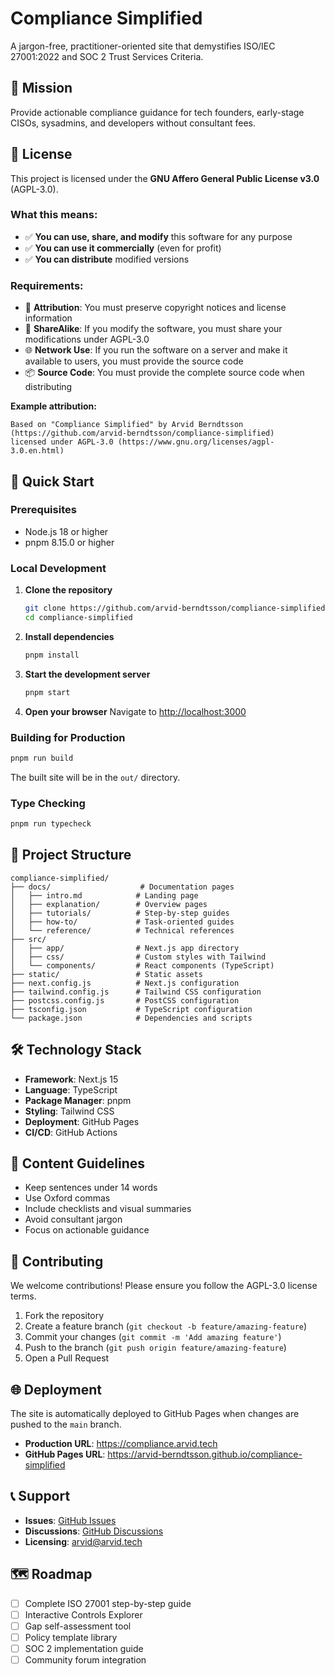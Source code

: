 # Compliance Simplified

A jargon-free, practitioner-oriented site that demystifies ISO/IEC 27001:2022 and SOC 2 Trust Services Criteria.

## 🎯 Mission

Provide actionable compliance guidance for tech founders, early-stage CISOs, sysadmins, and developers without consultant fees.

## 📄 License

This project is licensed under the **GNU Affero General Public License v3.0** (AGPL-3.0).

### What this means:
- ✅ **You can use, share, and modify** this software for any purpose
- ✅ **You can use it commercially** (even for profit)
- ✅ **You can distribute** modified versions

### Requirements:
- 🔗 **Attribution**: You must preserve copyright notices and license information
- 🔄 **ShareAlike**: If you modify the software, you must share your modifications under AGPL-3.0
- 🌐 **Network Use**: If you run the software on a server and make it available to users, you must provide the source code
- 📦 **Source Code**: You must provide the complete source code when distributing

**Example attribution:**
```
Based on "Compliance Simplified" by Arvid Berndtsson (https://github.com/arvid-berndtsson/compliance-simplified) 
licensed under AGPL-3.0 (https://www.gnu.org/licenses/agpl-3.0.en.html)
```

## 🚀 Quick Start

### Prerequisites

- Node.js 18 or higher
- pnpm 8.15.0 or higher

### Local Development

1. **Clone the repository**
   ```bash
   git clone https://github.com/arvid-berndtsson/compliance-simplified.git
   cd compliance-simplified
   ```

2. **Install dependencies**
   ```bash
   pnpm install
   ```

3. **Start the development server**
   ```bash
   pnpm start
   ```

4. **Open your browser**
   Navigate to [http://localhost:3000](http://localhost:3000)

### Building for Production

```bash
pnpm run build
```

The built site will be in the `out/` directory.

### Type Checking

```bash
pnpm run typecheck
```

## 📁 Project Structure

```
compliance-simplified/
├── docs/                    # Documentation pages
│   ├── intro.md            # Landing page
│   ├── explanation/        # Overview pages
│   ├── tutorials/          # Step-by-step guides
│   ├── how-to/             # Task-oriented guides
│   └── reference/          # Technical references
├── src/
│   ├── app/                # Next.js app directory
│   ├── css/                # Custom styles with Tailwind
│   └── components/         # React components (TypeScript)
├── static/                 # Static assets
├── next.config.js          # Next.js configuration
├── tailwind.config.js      # Tailwind CSS configuration
├── postcss.config.js       # PostCSS configuration
├── tsconfig.json           # TypeScript configuration
└── package.json            # Dependencies and scripts
```

## 🛠️ Technology Stack

- **Framework**: Next.js 15
- **Language**: TypeScript
- **Package Manager**: pnpm
- **Styling**: Tailwind CSS
- **Deployment**: GitHub Pages
- **CI/CD**: GitHub Actions

## 📝 Content Guidelines

- Keep sentences under 14 words
- Use Oxford commas
- Include checklists and visual summaries
- Avoid consultant jargon
- Focus on actionable guidance

## 🤝 Contributing

We welcome contributions! Please ensure you follow the AGPL-3.0 license terms.

1. Fork the repository
2. Create a feature branch (`git checkout -b feature/amazing-feature`)
3. Commit your changes (`git commit -m 'Add amazing feature'`)
4. Push to the branch (`git push origin feature/amazing-feature`)
5. Open a Pull Request

## 🌐 Deployment

The site is automatically deployed to GitHub Pages when changes are pushed to the `main` branch.

- **Production URL**: https://compliance.arvid.tech
- **GitHub Pages URL**: https://arvid-berndtsson.github.io/compliance-simplified

## 📞 Support

- **Issues**: [GitHub Issues](https://github.com/arvid-berndtsson/compliance-simplified/issues)
- **Discussions**: [GitHub Discussions](https://github.com/arvid-berndtsson/compliance-simplified/discussions)
- **Licensing**: arvid@arvid.tech

## 🗺️ Roadmap

- [ ] Complete ISO 27001 step-by-step guide
- [ ] Interactive Controls Explorer
- [ ] Gap self-assessment tool
- [ ] Policy template library
- [ ] SOC 2 implementation guide
- [ ] Community forum integration 